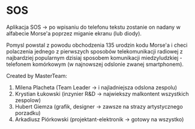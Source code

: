 # SOS
Aplikacja SOS -> po wpisaniu do telefonu tekstu zostanie on nadany w alfabecie Morse'a poprzez miganie ekranu (lub diody).

Pomysl powstal z powodu obchodzenia 135 urodzin kodu Morse'a i checi polaczenia jednego z pierwszych sposobów telekomunikacji radiowej z najbardziej popularnym dzisiaj sposobem komunikacji miedzyludzkiej - telefonem komórkowym (w najnowszej odslonie zwanej smartphonem).

Created by MasterTeam:

1. Milena Placheta (Team Leader -> i najladniejsza odslona zespolu)
2. Krystian Łukowski (inzynier R&D -> najwiekszy malkontent wszystkich zespolow)
3. Hubert Giemza (grafik, designer -> zawsze na strazy artystycznego porzadku)
4. Arkadiusz Piórkowski (projektant-elektronik -> gotowy na wszystko)
